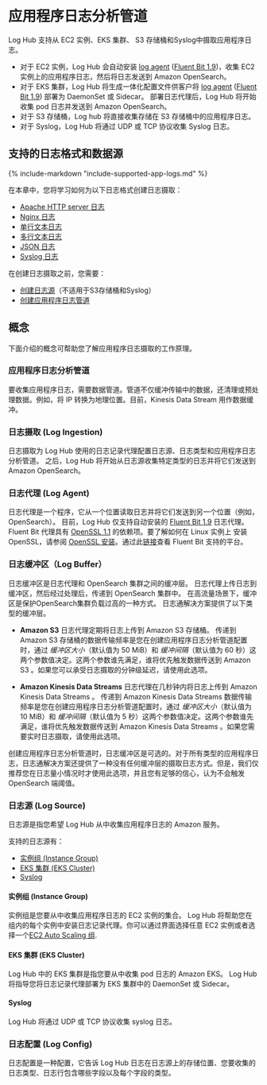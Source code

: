 # 应用程序日志分析管道

Log Hub 支持从 EC2 实例、EKS 集群、 S3 存储桶和Syslog中摄取应用程序日志。

- 对于 EC2 实例，Log Hub 会自动安装 [log agent](#logging-agent) ([Fluent Bit 1.9][fluent-bit])，收集 EC2 实例上的应用程序日志，然后将日志发送到 Amazon OpenSearch。
- 对于 EKS 集群，Log Hub 将生成一体化配置文件供客户将 [log agent](#logging-agent) ([Fluent Bit 1.9][fluent-bit]) 部署为 DaemonSet 或 Sidecar。 部署日志代理后，Log Hub 将开始收集 pod 日志并发送到 Amazon OpenSearch。
- 对于 S3 存储桶，Log hub 将直接收集存储在 S3 存储桶中的应用程序日志。
- 对于 Syslog，Log Hub 将通过 UDP 或 TCP 协议收集 Syslog 日志。

## 支持的日志格式和数据源
{%
include-markdown "include-supported-app-logs.md"
%}

在本章中，您将学习如何为以下日志格式创建日志摄取：

- [Apache HTTP server 日志](./apache.md)
- [Nginx 日志](./nginx.md)
- [单行文本日志](./single-line-text.md)
- [多行文本日志](./multi-line-text.md)
- [JSON 日志](./json.md)
- [Syslog 日志](./syslog.md)

在创建日志摄取之前，您需要：

- [创建日志源](./create-log-source.md)（不适用于S3存储桶和Syslog）
- [创建应用程序日志管道](./create-applog-pipeline.md)

## 概念

下面介绍的概念可帮助您了解应用程序日志摄取的工作原理。

### 应用程序日志分析管道

要收集应用程序日志，需要数据管道。管道不仅缓冲传输中的数据，还清理或预处理数据。例如，将 IP 转换为地理位置。目前，Kinesis Data Stream 用作数据缓冲。

### 日志摄取 (Log Ingestion)
日志摄取为 Log Hub 使用的日志记录代理配置日志源、日志类型和应用程序日志分析管道。
之后，Log Hub 将开始从日志源收集特定类型的日志并将它们发送到 Amazon OpenSearch。

### 日志代理 (Log Agent)
日志代理是一个程序，它从一个位置读取日志并将它们发送到另一个位置（例如，OpenSearch）。
目前，Log Hub 仅支持自动安装的 [Fluent Bit 1.9][fluent-bit] 日志代理。 Fluent Bit 代理具有 [OpenSSL 1.1][open-ssl] 的依赖项。要了解如何在 Linux 实例上
安装 OpenSSL，请参阅 [OpenSSL 安装](../resources/open-ssl.md)。通过此[链接][supported-platforms]查看 Fluent Bit 支持的平台。

### 日志缓冲区（Log Buffer）
日志缓冲区是日志代理和 OpenSearch 集群之间的缓冲层。 日志代理上传日志到缓冲区，然后经过处理后，传递到 OpenSearch 集群中。 在高流量场景下，缓冲区是保护OpenSearch集群负载过高的一种方式。 日志通解决方案提供了以下类型的缓冲层。

- **Amazon S3** 日志代理定期将日志上传到 Amazon S3 存储桶。 传递到 Amazon S3 存储桶的数据传输频率是您在创建应用程序日志分析管道配置时，通过 *缓冲区大小*（默认值为 50 MiB）和 *缓冲间隔*（默认值为 60 秒）这两个参数值决定。这两个参数谁先满足，谁将优先触发数据传送到 Amazon S3 。如果您可以承受日志摄取的分钟级延迟，请使用此选项。

- **Amazon Kinesis Data Streams** 日志代理在几秒钟内将日志上传到 Amazon Kinesis Data Streams 。 传递到 Amazon Kinesis Data Streams 数据传输频率是您在创建应用程序日志分析管道配置时，通过 *缓冲区大小*（默认值为 10 MiB）和 *缓冲间隔*（默认值为 5 秒）这两个参数值决定。这两个参数谁先满足，谁将优先触发数据传送到 Amazon Kinesis Data Streams 。如果您需要实时日志摄取，请使用此选项。

创建应用程序日志分析管道时，日志缓冲区是可选的。对于所有类型的应用程序日志，日志通解决方案还提供了一种没有任何缓冲层的摄取日志方式。但是，我们仅推荐您在日志量小情况时才使用此选项，并且您有足够的信心，认为不会触发 OpenSearch 端阈值。

### 日志源 (Log Source)
日志源是指您希望 Log Hub 从中收集应用程序日志的 Amazon 服务。

支持的日志源有：

* [实例组 (Instance Group)](#实例组-instance-group)
* [EKS 集群 (EKS Cluster)](#eks-集群-eks-cluster)
* [Syslog](#syslog)

#### 实例组 (Instance Group)

实例组是您要从中收集应用程序日志的 EC2 实例的集合。 Log Hub 将帮助您在组内的每个实例中安装日志记录代理。你可以通过界面选择任意 EC2 实例或者选择一个[EC2 Auto Scaling 组][asg].

#### EKS 集群 (EKS Cluster)

Log Hub 中的 EKS 集群是指您要从中收集 pod 日志的 Amazon EKS。 Log Hub 将指导您将日志记录代理部署为 EKS 集群中的 DaemonSet 或 Sidecar。

#### Syslog

Log Hub 将通过 UDP 或 TCP 协议收集 syslog 日志。

### 日志配置 (Log Config)

日志配置是一种配置，它告诉 Log Hub 日志在日志源上的存储位置、您要收集的日志类型、日志行包含哪些字段以及每个字段的类型。

[fluent-bit]: https://docs.fluentbit.io/manual/
[open-ssl]: https://www.openssl.org/source/
[supported-platforms]: https://docs.fluentbit.io/manual/installation/supported-platforms
[asg]: https://aws.amazon.com/ec2/autoscaling/